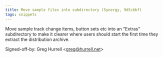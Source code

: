 ```yaml
---
title: Move sample files into subdirectory (Synergy, 9d5cbbf)
tags: snippets
---
```


Move sample track change items, button sets etc into an "Extras" subdirectory to make it clearer where users should start the first time they extract the distribution archive.

Signed-off-by: Greg Hurrell &lt;greg@hurrell.net&gt;
